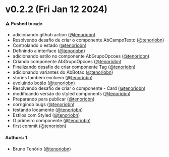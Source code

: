 # v0.2.2 (Fri Jan 12 2024)

#### ⚠️ Pushed to `main`

- adicionando github action ([@tenoriobn](https://github.com/tenoriobn))
- Resolvendo desafio de criar o componente AbCampoTexto ([@tenoriobn](https://github.com/tenoriobn))
- Controlando o estado ([@tenoriobn](https://github.com/tenoriobn))
- Definindo a interface ([@tenoriobn](https://github.com/tenoriobn))
- adicionando estilo no componente AbGrupoOpcoes ([@tenoriobn](https://github.com/tenoriobn))
- Criando componente AbGrupoOpcoes ([@tenoriobn](https://github.com/tenoriobn))
- Finalizando desafio de criar componente Tag ([@tenoriobn](https://github.com/tenoriobn))
- adicionando variantes do AbBotao ([@tenoriobn](https://github.com/tenoriobn))
- stories também evoluem ([@tenoriobn](https://github.com/tenoriobn))
- evoluindo botão ([@tenoriobn](https://github.com/tenoriobn))
- Resolvendo desafio de criar o componente - Card ([@tenoriobn](https://github.com/tenoriobn))
- modificando versão do styled components ([@tenoriobn](https://github.com/tenoriobn))
- Preparando para publicar ([@tenoriobn](https://github.com/tenoriobn))
- corrigindo bugs ([@tenoriobn](https://github.com/tenoriobn))
- testando locamente ([@tenoriobn](https://github.com/tenoriobn))
- Estilos com Styled ([@tenoriobn](https://github.com/tenoriobn))
- O primeiro componente ([@tenoriobn](https://github.com/tenoriobn))
- first commit ([@tenoriobn](https://github.com/tenoriobn))

#### Authors: 1

- Bruno Tenório ([@tenoriobn](https://github.com/tenoriobn))
